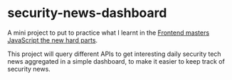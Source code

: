 # security-news-dashboard

A mini project to put to practice what I learnt in the [Frontend masters JavaScript the new hard parts](https://github.com/cfereday/js-the-new-hard-parts).

This project will query different APIs to get interesting daily security tech news aggregated in a simple dashboard, to make it easier to keep track of security news.
